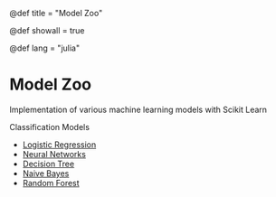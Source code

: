 @def title = "Model Zoo"

@def showall = true

@def lang = "julia"

# Model Zoo

Implementation of various machine learning models with Scikit Learn

Classification Models 

- [Logistic Regression](/page/LogisticRegression)
- [Neural Networks](/page/NeuralNetwork)
- [Decision Tree](/page/tree)
- [Naive Bayes](/page/nbclassifier)
- [Random Forest](/page/randomforestclassifier)

